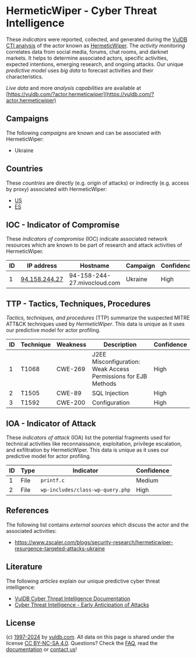 # HermeticWiper - Cyber Threat Intelligence

These _indicators_ were reported, collected, and generated during the [VulDB CTI analysis](https://vuldb.com/?kb.cti) of the actor known as [HermeticWiper](https://vuldb.com/?actor.hermeticwiper). The _activity monitoring_ correlates data from social media, forums, chat rooms, and darknet markets. It helps to determine associated actors, specific activities, expected intentions, emerging research, and ongoing attacks. Our unique _predictive model_ uses _big data_ to forecast activities and their characteristics.

_Live data_ and more _analysis capabilities_ are available at [https://vuldb.com/?actor.hermeticwiper](https://vuldb.com/?actor.hermeticwiper)

## Campaigns

The following _campaigns_ are known and can be associated with HermeticWiper:

* Ukraine

## Countries

These _countries_ are directly (e.g. origin of attacks) or indirectly (e.g. access by proxy) associated with HermeticWiper:

* [US](https://vuldb.com/?country.us)
* [ES](https://vuldb.com/?country.es)

## IOC - Indicator of Compromise

These _indicators of compromise_ (IOC) indicate associated network resources which are known to be part of research and attack activities of HermeticWiper.

ID | IP address | Hostname | Campaign | Confidence
-- | ---------- | -------- | -------- | ----------
1 | [94.158.244.27](https://vuldb.com/?ip.94.158.244.27) | 94-158-244-27.mivocloud.com | Ukraine | High

## TTP - Tactics, Techniques, Procedures

_Tactics, techniques, and procedures_ (TTP) summarize the suspected MITRE ATT&CK techniques used by _HermeticWiper_. This data is unique as it uses our predictive model for actor profiling.

ID | Technique | Weakness | Description | Confidence
-- | --------- | -------- | ----------- | ----------
1 | T1068 | CWE-269 | J2EE Misconfiguration: Weak Access Permissions for EJB Methods | High
2 | T1505 | CWE-89 | SQL Injection | High
3 | T1592 | CWE-200 | Configuration | High

## IOA - Indicator of Attack

These _indicators of attack_ (IOA) list the potential fragments used for technical activities like reconnaissance, exploitation, privilege escalation, and exfiltration by HermeticWiper. This data is unique as it uses our predictive model for actor profiling.

ID | Type | Indicator | Confidence
-- | ---- | --------- | ----------
1 | File | `printf.c` | Medium
2 | File | `wp-includes/class-wp-query.php` | High

## References

The following list contains _external sources_ which discuss the actor and the associated activities:

* https://www.zscaler.com/blogs/security-research/hermeticwiper-resurgence-targeted-attacks-ukraine

## Literature

The following _articles_ explain our unique predictive cyber threat intelligence:

* [VulDB Cyber Threat Intelligence Documentation](https://vuldb.com/?kb.cti)
* [Cyber Threat Intelligence - Early Anticipation of Attacks](https://www.scip.ch/en/?labs.20201022)

## License

(c) [1997-2024](https://vuldb.com/?kb.changelog) by [vuldb.com](https://vuldb.com/?kb.about). All data on this page is shared under the license [CC BY-NC-SA 4.0](https://creativecommons.org/licenses/by-nc-sa/4.0/). Questions? Check the [FAQ](https://vuldb.com/?kb.faq), read the [documentation](https://vuldb.com/?kb) or [contact us](https://vuldb.com/?contact)!
